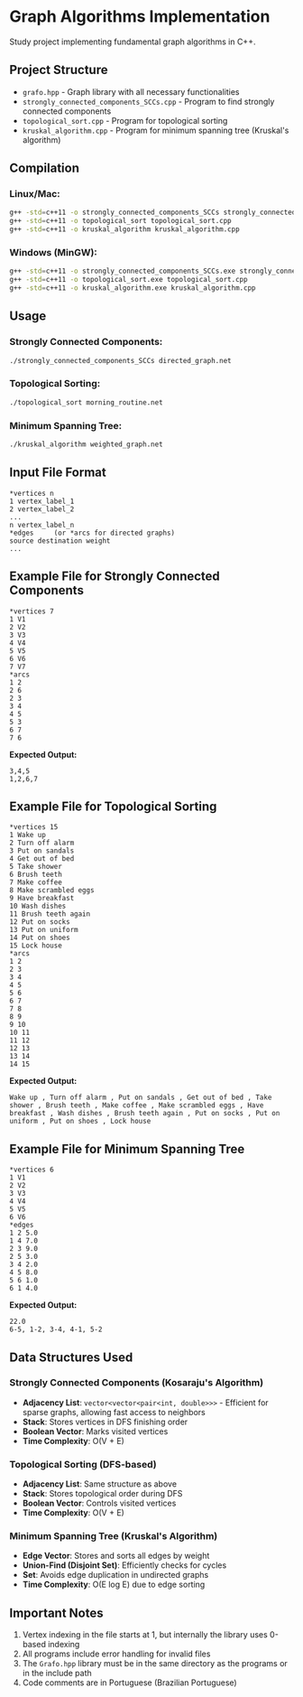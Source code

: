 # Graph Algorithms Implementation

Study project implementing fundamental graph algorithms in C++.

## Project Structure

- `grafo.hpp` - Graph library with all necessary functionalities
- `strongly_connected_components_SCCs.cpp` - Program to find strongly connected components
- `topological_sort.cpp` - Program for topological sorting
- `kruskal_algorithm.cpp` - Program for minimum spanning tree (Kruskal's algorithm)

## Compilation

### Linux/Mac:
```bash
g++ -std=c++11 -o strongly_connected_components_SCCs strongly_connected_components_SCCs.cpp
g++ -std=c++11 -o topological_sort topological_sort.cpp
g++ -std=c++11 -o kruskal_algorithm kruskal_algorithm.cpp
```

### Windows (MinGW):
```bash
g++ -std=c++11 -o strongly_connected_components_SCCs.exe strongly_connected_components_SCCs.cpp
g++ -std=c++11 -o topological_sort.exe topological_sort.cpp
g++ -std=c++11 -o kruskal_algorithm.exe kruskal_algorithm.cpp
```

## Usage

### Strongly Connected Components:
```bash
./strongly_connected_components_SCCs directed_graph.net
```

### Topological Sorting:
```bash
./topological_sort morning_routine.net
```

### Minimum Spanning Tree:
```bash
./kruskal_algorithm weighted_graph.net
```

## Input File Format

```
*vertices n
1 vertex_label_1
2 vertex_label_2
...
n vertex_label_n
*edges     (or *arcs for directed graphs)
source destination weight
...
```

## Example File for Strongly Connected Components

```
*vertices 7
1 V1
2 V2
3 V3
4 V4
5 V5
6 V6
7 V7
*arcs
1 2
2 6
2 3
3 4
4 5
5 3
6 7
7 6
```

**Expected Output:**
```
3,4,5
1,2,6,7
```

## Example File for Topological Sorting

```
*vertices 15
1 Wake up
2 Turn off alarm
3 Put on sandals
4 Get out of bed
5 Take shower
6 Brush teeth
7 Make coffee
8 Make scrambled eggs
9 Have breakfast
10 Wash dishes
11 Brush teeth again
12 Put on socks
13 Put on uniform
14 Put on shoes
15 Lock house
*arcs
1 2
2 3
3 4
4 5
5 6
6 7
7 8
8 9
9 10
10 11
11 12
12 13
13 14
14 15
```

**Expected Output:**
```
Wake up , Turn off alarm , Put on sandals , Get out of bed , Take shower , Brush teeth , Make coffee , Make scrambled eggs , Have breakfast , Wash dishes , Brush teeth again , Put on socks , Put on uniform , Put on shoes , Lock house
```

## Example File for Minimum Spanning Tree

```
*vertices 6
1 V1
2 V2
3 V3
4 V4
5 V5
6 V6
*edges
1 2 5.0
1 4 7.0
2 3 9.0
2 5 3.0
3 4 2.0
4 5 8.0
5 6 1.0
6 1 4.0
```

**Expected Output:**
```
22.0
6-5, 1-2, 3-4, 4-1, 5-2
```

## Data Structures Used

### Strongly Connected Components (Kosaraju's Algorithm)
- **Adjacency List**: `vector<vector<pair<int, double>>>` - Efficient for sparse graphs, allowing fast access to neighbors
- **Stack**: Stores vertices in DFS finishing order
- **Boolean Vector**: Marks visited vertices
- **Time Complexity**: O(V + E)

### Topological Sorting (DFS-based)
- **Adjacency List**: Same structure as above
- **Stack**: Stores topological order during DFS
- **Boolean Vector**: Controls visited vertices
- **Time Complexity**: O(V + E)

### Minimum Spanning Tree (Kruskal's Algorithm)
- **Edge Vector**: Stores and sorts all edges by weight
- **Union-Find (Disjoint Set)**: Efficiently checks for cycles
- **Set**: Avoids edge duplication in undirected graphs
- **Time Complexity**: O(E log E) due to edge sorting

## Important Notes

1. Vertex indexing in the file starts at 1, but internally the library uses 0-based indexing
2. All programs include error handling for invalid files
3. The `Grafo.hpp` library must be in the same directory as the programs or in the include path
4. Code comments are in Portuguese (Brazilian Portuguese)
